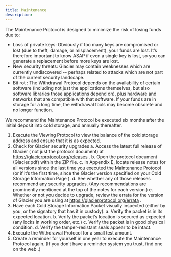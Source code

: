 ```yaml
---
title: Maintenance
description:
---
```


The Maintenance Protocol is designed to minimize the risk of losing funds due to:

* Loss of private keys: Obviously if too many keys are compromised or lost (due to theft, damage, or misplacement), your funds are lost. It’s therefore important to know ASAP if even a single key is lost, so you can generate a replacement before more keys are lost.
* New security threats: Glacier may contain weaknesses which are currently undiscovered -- perhaps related to attacks which are not part of the current security landscape.
* Bit rot : The Withdrawal Protocol depends on the availability of certain software (including not just the applications themselves, but also software libraries those applications depend on), plus hardware and networks that are compatible with that software. If your funds are in storage for a long time, the withdrawal tools may become obsolete and no longer function.

We recommend the Maintenance Protocol be executed six months after the initial deposit into cold storage, and annually thereafter.

1. Execute the Viewing Protocol to view the balance of the cold storage address and ensure that it is as expected.
2. Check for Glacier security upgrades
  a. Access the latest full release of Glacier ( not just the protocol document) at https://glacierprotocol.org/releases .
  b. Open the protocol document (Glacier.pdf) within the ZIP file.
  c. In Appendix E, locate release notes for all versions since the last time you executed the Maintenance Protocol (or if it’s the first time, since the Glacier version specified on your Cold Storage Information Page ).
  d. See whether any of those releases recommend any security upgrades. (Any recommendations are prominently mentioned at the top of the notes for each version.)
  e. Whether or not you decide to upgrade, review the errata for the version of Glacier you are using at https://glacierprotocol.org/errata .
3. Have each Cold Storage Information Packet visually inspected (either by you, or the signatory that has it in custody):
  a. Verify the packet is in its expected location.
  b. Verify the packet’s location is secured as expected (any locks in working order, etc.)
  c. Verify the packet is in good physical condition.
  d. Verify the tamper-resistant seals appear to be intact.
4. Execute the Withdrawal Protocol for a small test amount.
5. Create a reminder for yourself in one year to execute the Maintenance
Protocol again. (If you don’t have a reminder system you trust, find one
on the web .)
